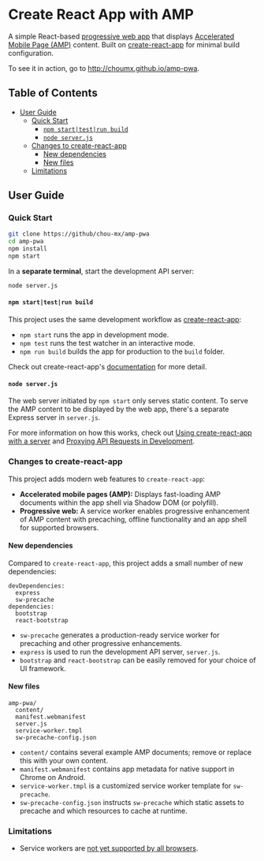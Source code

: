 # Create React App with AMP

A simple React-based [progressive web app](https://addyosmani.com/blog/getting-started-with-progressive-web-apps/) that displays [Accelerated Mobile Page (AMP)](https://ampproject.org) content. Built on [create-react-app](https://github.com/facebookincubator/create-react-app) for minimal build configuration.

To see it in action, go to http://choumx.github.io/amp-pwa.

## Table of Contents
<!-- START doctoc generated TOC please keep comment here to allow auto update -->
<!-- DON'T EDIT THIS SECTION, INSTEAD RE-RUN doctoc TO UPDATE -->


- [User Guide](#user-guide)
  - [Quick Start](#quick-start)
    - [`npm start|test|run build`](#npm-starttestrun-build)
    - [`node server.js`](#node-serverjs)
  - [Changes to create-react-app](#changes-to-create-react-app)
    - [New dependencies](#new-dependencies)
    - [New files](#new-files)
  - [Limitations](#limitations)

<!-- END doctoc generated TOC please keep comment here to allow auto update -->

## User Guide

### Quick Start

```sh
git clone https://github/chou-mx/amp-pwa
cd amp-pwa
npm install
npm start
```

In a **separate terminal**, start the development API server:
```sh
node server.js
```

#### `npm start|test|run build`

This project uses the same development workflow as [create-react-app](https://github.com/facebookincubator/create-react-app#npm-start):

- `npm start` runs the app in development mode.
- `npm test` runs the test watcher in an interactive mode.
- `npm run build` builds the app for production to the `build` folder.

Check out create-react-app's [documentation](https://github.com/facebookincubator/create-react-app#npm-start) for more detail.

#### `node server.js`

The web server initiated by `npm start` only serves static content. To serve the AMP content to be displayed by the web app, there's a separate Express server in `server.js`.

For more information on how this works, check out [Using create-react-app with a server](https://www.fullstackreact.com/articles/using-create-react-app-with-a-server/) and [Proxying API Requests in Development](https://github.com/facebookincubator/create-react-app/blob/master/template/README.md#proxying-api-requests-in-development).

### Changes to create-react-app

This project adds modern web features to `create-react-app`:

* **Accelerated mobile pages (AMP):** Displays fast-loading AMP documents within the app shell via Shadow DOM (or polyfill).
* **Progressive web:** A service worker enables progressive enhancement of AMP content with precaching, offline functionality and an app shell for supported browsers.

#### New dependencies

Compared to `create-react-app`, this project adds a small number of new dependencies:

```
devDependencies:
  express
  sw-precache
dependencies:
  bootstrap
  react-bootstrap
```

- `sw-precache` generates a production-ready service worker for precaching and other progressive enhancements.
- `express` is used to run the development API server, `server.js`.
- `bootstrap` and `react-bootstrap` can be easily removed for your choice of UI framework.

#### New files

```
amp-pwa/
  content/
  manifest.webmanifest
  server.js
  service-worker.tmpl
  sw-precache-config.json
```

- `content/` contains several example AMP documents; remove or replace this with your own content.
- `manifest.webmanifest` contains app metadata for native support in Chrome on Android.
- `service-worker.tmpl` is a customized service worker template for `sw-precache`.
- `sw-precache-config.json` instructs `sw-precache` which static assets to precache and which resources to cache at runtime.

### Limitations

- Service workers are [not yet supported by all browsers](http://caniuse.com/#feat=serviceworkers).

